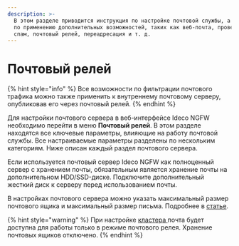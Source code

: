 ```yaml
---
description: >-
  В этом разделе приводится инструкция по настройке почтовой службы, а также
  по применению дополнительных возможностей, таких как веб-почта, проверка на
  спам, почтовый релей, переадресация и т. д.
---
```


# Почтовый релей

{% hint style="info" %}
Все возможности по фильтрации почтового трафика можно также применить к внутреннему почтовому серверу, опубликовав его через почтовый релей.
{% endhint %}

Для настройки почтового сервера в веб-интерфейсе Ideco NGFW необходимо перейти в меню **Почтовый релей**. В этом разделе находятся все ключевые параметры, влияющие на работу почтовой службы. Все настраиваемые параметры разделены по нескольким категориям. Ниже описан каждый раздел почтового сервера.

Если используется почтовый сервер Ideco NGFW как полноценный сервер с хранением почты, обязательным является хранение почты на дополнительном HDD/SSD-диске. Подключите дополнительный жесткий диск к серверу перед использованием почты.

В настройках почтового сервера можно указать максимальный размер почтового ящика и максимальный размер письма. Подробнее в [статье](/settings/mail/advanced-settings/README.md).

{% hint style="warning" %}
При настройке [кластера ](/settings/server-management/cluster/cluster.md)почта будет доступна для работы только в режиме почтового релея. Хранение почтовых ящиков отключено.
{% endhint %}
